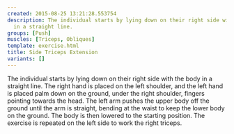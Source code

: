 ```yaml
---
created: 2015-08-25 13:21:28.553754
description: The individual starts by lying down on their right side with the body
  in a straight line.
groups: [Push]
muscles: [Triceps, Obliques]
template: exercise.html
title: Side Triceps Extension
variants: []
---
```

The individual starts by lying down on their right side with the body in a straight line. The right hand is placed on the left shoulder, and the left hand is placed palm down on the ground, under the right shoulder, fingers pointing towards the head. The left arm pushes the upper body off the ground until the arm is straight, bending at the waist to keep the lower body on the ground. The body is then lowered to the starting position. The exercise is repeated on the left side to work the right triceps.